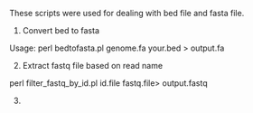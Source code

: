 These scripts were used for dealing with bed file and fasta file.

1. Convert bed to fasta

Usage:
perl bedtofasta.pl genome.fa your.bed > output.fa

2. Extract fastq file based on read name

perl filter_fastq_by_id.pl id.file fastq.file> output.fastq

3.
